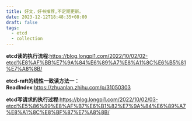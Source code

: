 ```yaml
---
title: 好文，好书推荐,不定期更新。
date: 2023-12-12T18:48:35+08:00
draft: false
tags:
  - etcd
  - collection
---
```


**etcd读的执行流程**:https://blog.longpi1.com/2022/10/02/02-etcd%E8%AF%BB%E7%9A%84%E6%89%A7%E8%A1%8C%E6%B5%81%E7%A8%8B/

**etcd-raft的线性一致读方法一：ReadIndex**:https://zhuanlan.zhihu.com/p/31050303

**etcd写请求的执行过程**:https://blog.longpi1.com/2022/10/02/03-etcd%E5%86%99%E8%AF%B7%E6%B1%82%E7%9A%84%E6%89%A7%E8%A1%8C%E8%BF%87%E7%A8%8B/
